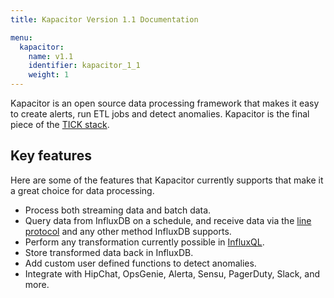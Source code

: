 ```yaml
---
title: Kapacitor Version 1.1 Documentation

menu:
  kapacitor:
    name: v1.1
    identifier: kapacitor_1_1
    weight: 1
---
```


Kapacitor is an open source data processing framework that makes it easy to create
alerts, run ETL jobs and detect anomalies.
Kapacitor is the final piece of the [TICK stack](https://influxdata.com/time-series-platform/).

## Key features

Here are some of the features that Kapacitor currently supports that make it a
great choice for data processing.

* Process both streaming data and batch data.
* Query data from InfluxDB on a schedule, and receive data via the
[line protocol](/influxdb/v1.1/write_protocols/line/) and any other method InfluxDB supports.
* Perform any transformation currently possible in [InfluxQL](/influxdb/v1.1/query_language/spec/).
* Store transformed data back in InfluxDB.
* Add custom user defined functions to detect anomalies.
* Integrate with HipChat, OpsGenie, Alerta, Sensu, PagerDuty, Slack, and more.
